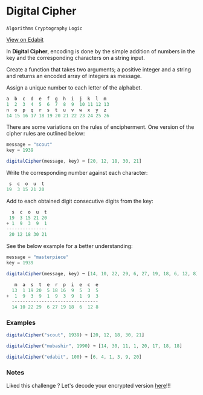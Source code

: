 # Digital Cipher

`Algorithms` `Cryptography` `Logic`

[View on Edabit](https://edabit.com/challenge/zsj2TPP8fNmXwsDs5)

In **Digital Cipher**, encoding is done by the simple addition of numbers in the key and the corresponding characters on a string input.

Create a function that takes two arguments; a positive integer and a string and returns an encoded array of integers as message.

Assign a unique number to each letter of the alphabet.

```js
a  b  c  d  e  f  g  h  i  j  k  l  m
1  2  3  4  5  6  7  8  9  10 11 12 13
n  o  p  q  r  s  t  u  v  w  x  y  z
14 15 16 17 18 19 20 21 22 23 24 25 26
```

There are some variations on the rules of encipherment. One version of the cipher rules are outlined below:

```js
message = "scout"
key = 1939

digitalCipher(message, key) ➞ [20, 12, 18, 30, 21]
```

Write the corresponding number against each character:

```js
 s  c  o  u  t
19  3 15 21 20
```

Add to each obtained digit consecutive digits from the key:

```js
  s  c  o  u  t
 19  3 15 21 20
+ 1  9  3  9  1
---------------
 20 12 18 30 21
```

See the below example for a better understanding:

```js
message = "masterpiece"
key = 1939

digitalCipher(message, key) ➞ [14, 10, 22, 29, 6, 27, 19, 18, 6, 12, 8]

   m  a  s  t  e  r  p  i  e  c  e
  13  1 19 20  5 18 16  9  5  3  5
+  1  9  3  9  1  9  3  9  1  9  3
  --------------------------------
  14 10 22 29  6 27 19 18  6  12 8
```

### Examples

```js
digitalCipher("scout", 1939) ➞ [20, 12, 18, 30, 21]

digitalCipher("mubashir", 1990) ➞ [14, 30, 11, 1, 20, 17, 18, 18]

digitalCipher("edabit", 100) ➞ [6, 4, 1, 3, 9, 20]
```

### Notes

Liked this challenge ? Let's decode your encrypted version [here](https://edabit.com/challenge/tfeccdFSN8Eh2NiCE)!!!

